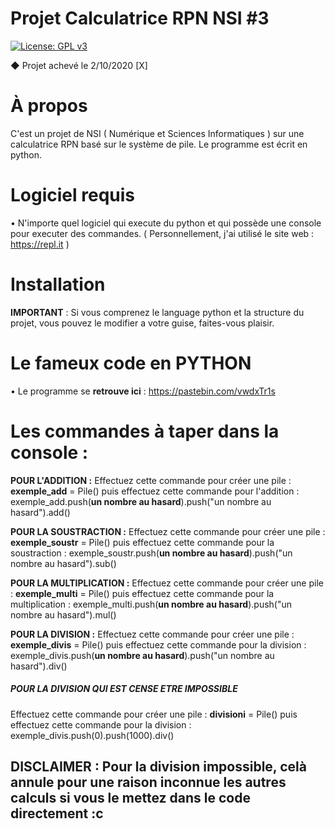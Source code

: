 # Projet Calculatrice RPN NSI #3
[![License: GPL v3](https://img.shields.io/badge/License-GPLv3-blue.svg)](https://www.gnu.org/licenses/gpl-3.0)

◆ Projet achevé le 2/10/2020 [X]

# À propos

C'est un projet de NSI ( Numérique et Sciences Informatiques ) sur une calculatrice RPN basé sur le système de pile. Le programme est écrit en python.

# Logiciel requis

• N'importe quel logiciel qui execute du python et qui possède une console pour executer des commandes. ( Personnellement, j'ai utilisé le site web : https://repl.it )

# Installation

**IMPORTANT** : Si vous comprenez le language python et la structure du projet, vous pouvez le modifier a votre guise, faites-vous plaisir.

# Le fameux code en PYTHON

• Le programme se **retrouve ici** : https://pastebin.com/vwdxTr1s

# Les commandes à taper dans la console :

**POUR L'ADDITION :**
Effectuez cette commande pour créer une pile : **exemple_add** = Pile()
puis effectuez cette commande pour l'addition : exemple_add.push(**un nombre au hasard**).push("un nombre au hasard").add()
 
**POUR LA SOUSTRACTION :**
Effectuez cette commande pour créer une pile : **exemple_soustr** = Pile()
puis effectuez cette commande pour la soustraction : exemple_soustr.push(**un nombre au hasard**).push("un nombre au hasard").sub()
 
**POUR LA MULTIPLICATION :**
Effectuez cette commande pour créer une pile : **exemple_multi** = Pile()
puis effectuez cette commande pour la multiplication : exemple_multi.push(**un nombre au hasard**).push("un nombre au hasard").mul()
 
**POUR LA DIVISION :**
Effectuez cette commande pour créer une pile : **exemple_divis** = Pile()
puis effectuez cette commande pour la division : exemple_divis.push(**un nombre au hasard**).push("un nombre au hasard").div()

 
##### POUR LA DIVISION QUI EST CENSE ETRE IMPOSSIBLE #####
Effectuez cette commande pour créer une pile : **divisioni** = Pile()
puis effectuez cette commande pour la division : exemple_divis.push(0).push(1000).div()
 
 
## DISCLAIMER : Pour la division impossible, celà annule pour une raison inconnue les autres calculs si vous le mettez dans le code directement :c ##
